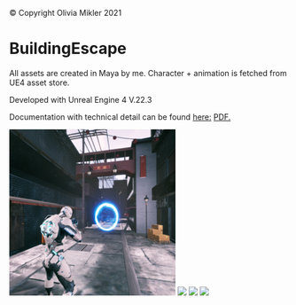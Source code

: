 © Copyright Olivia Mikler 2021
# BuildingEscape

All assets are created in Maya by me.
Character + animation is fetched from UE4 asset store.

Developed with Unreal Engine 4 V.22.3

Documentation with technical detail can be found <u>here:</u> <a href="https://github.com/MikloCO/BuildingEscape/blob/master/Documentation/Project%20post-mortem.pdf" target="_blank">PDF.</a>

<img src="Documentation/BuildingEscape_status.png" width="300">
<img src="Documentation/RunningOutOfPortal.gif" width=600">
<img src="Documentation/Part1level2.gif" width=720">
<img src="Documentation/part2Level2.gif" width=720">

